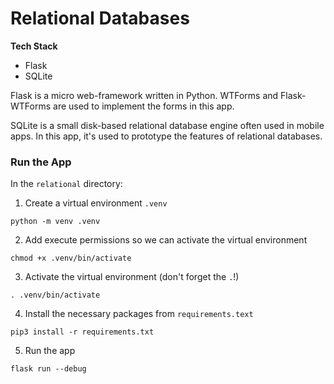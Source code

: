 # Relational Databases
__Tech Stack__
* Flask
* SQLite

Flask is a micro web-framework written in Python. WTForms and Flask-WTForms are used to implement the forms in this app. 

SQLite is a small disk-based relational database engine often used in mobile apps. In this app, it's used to prototype the features of relational databases.

### Run the App
In the `relational` directory:
1. Create a virtual environment `.venv`
  ```
  python -m venv .venv
  ```
2. Add execute permissions so we can activate the virtual environment
  ```
  chmod +x .venv/bin/activate
  ```
3. Activate the virtual environment (don't forget the `.`!)
  ```
  . .venv/bin/activate
  ```
4. Install the necessary packages from `requirements.text`
  ```
  pip3 install -r requirements.txt
  ```
5. Run the app
  ```
  flask run --debug
  ```